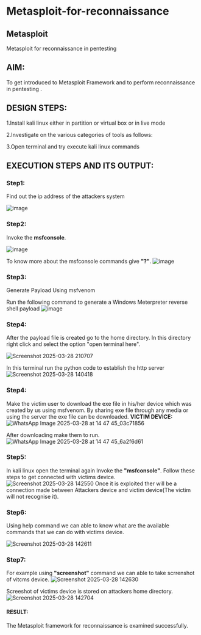 # Metasploit-for-reconnaissance
## Metasploit
Metasploit for reconnaissance in pentesting

## AIM:

To get introduced to Metasploit Framework and to  perform reconnaissance  in pentesting .

## DESIGN STEPS:



1.Install kali linux either in partition or virtual box or in live mode


2.Investigate on the various categories of tools as follows:


3.Open terminal and try execute kali linux commands

## EXECUTION STEPS AND ITS OUTPUT:
### Step1:
Find out the ip address of the attackers system

![image](https://github.com/user-attachments/assets/bb1c6730-c2c2-443a-8518-867238a569d8)

### Step2:
Invoke the **msfconsole**.

![image](https://github.com/user-attachments/assets/4d1d9bf4-d238-4292-8adf-1258012b7d4c)


To know more about the msfconsole commands give **"?"**.
![image](https://github.com/user-attachments/assets/27abd468-0de1-4ed6-8ac2-e892d912e35d)


### Step3:
Generate Payload Using msfvenom

Run the following command to generate a Windows Meterpreter reverse shell payload
![image](https://github.com/user-attachments/assets/dc16bb9d-a0e6-4b45-96dd-1b5a0d507115)

### Step4:
After the payload file is created go to the home directory.
In this directory right click and select the option "open terminal here".

![Screenshot 2025-03-28 210707](https://github.com/user-attachments/assets/f5f434cb-b251-4d01-8ca3-ebb6afe1bb0f)

In this terminal run the python code to establish the http server
![Screenshot 2025-03-28 140418](https://github.com/user-attachments/assets/8efd9834-3907-413d-84d9-d27e879f918c)

### Step4:
Make the victim user  to download the exe file in his/her device which was created by us using msfvenom.
By sharing exe file through any media  or using the server the exe file can be downloaded.
**VICTIM DEVICE:**
![WhatsApp Image 2025-03-28 at 14 47 45_03c71856](https://github.com/user-attachments/assets/dbb317e6-b57b-4c04-9908-778d020851b2)

After downloading make them to run.
![WhatsApp Image 2025-03-28 at 14 47 45_6a2f6d61](https://github.com/user-attachments/assets/9bc15080-9257-4b03-9a7b-a8d9a050b8e5)

### Step5:
In kali linux open the terminal again Invoke the **"msfconsole"**.
Follow these steps to get connected with victims device.
![Screenshot 2025-03-28 142550](https://github.com/user-attachments/assets/a0cbd2d8-92db-46a2-bc17-73e3744e43de)
Once it is exploited ther will be a connection made between Attackers device and victim device(The victim will not recognise it).

### Step6:
Using help command we can able to know what are the available commands that we can do with victims device.

![Screenshot 2025-03-28 142611](https://github.com/user-attachments/assets/ce47f27f-d0bd-49fb-b0a8-f90351ce7896)

### Step7:
For example using **"screenshot"** command we can able to take scrrenshot of vitcms device.
![Screenshot 2025-03-28 142630](https://github.com/user-attachments/assets/efa1cb48-4d7a-4161-b133-269d25abb04f)

Screeshot of victims device is stored on attackers home directory.
![Screenshot 2025-03-28 142704](https://github.com/user-attachments/assets/de62a1bf-6fa3-4b9f-b1ad-b2c99355b55e)

#### RESULT:
The Metasploit framework for reconnaissance is  examined successfully.
